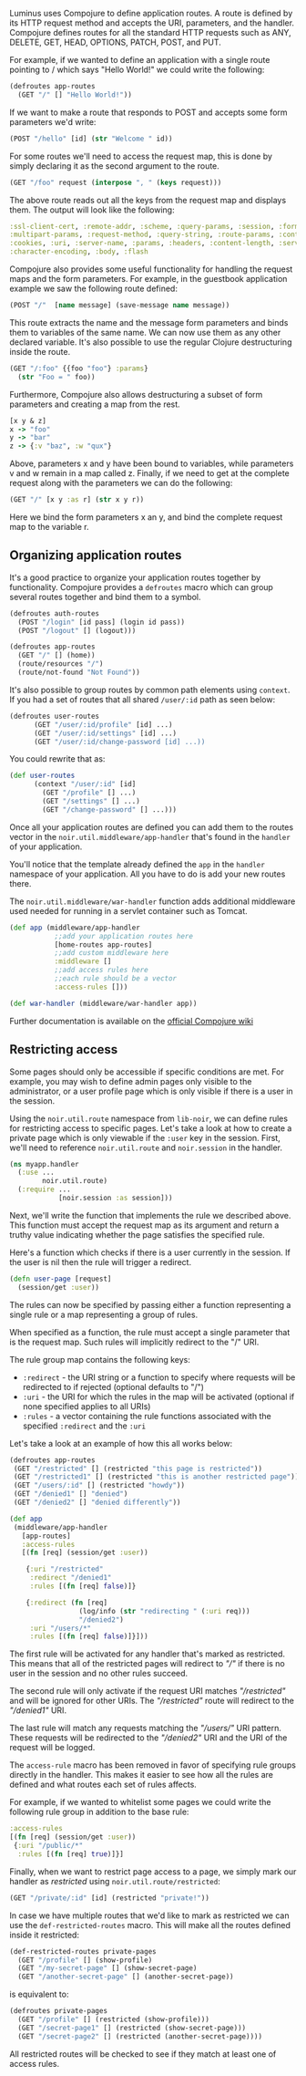 Luminus uses Compojure to define application routes.
A route is defined by its HTTP request method and accepts the URI, parameters, and the handler.
Compojure defines routes for all the standard HTTP requests such as
ANY, DELETE, GET, HEAD, OPTIONS, PATCH, POST, and PUT.

For example, if we wanted to define an application with a single route pointing to / which
says "Hello World!" we could write the following:

```clojure
(defroutes app-routes
  (GET "/" [] "Hello World!"))
```

If we want to make a route that responds to POST and accepts some form parameters we'd write:

```clojure
(POST "/hello" [id] (str "Welcome " id))
```

For some routes we'll need to access the request map, this is done by simply declaring it as the 
second argument to the route.

```clojure
(GET "/foo" request (interpose ", " (keys request)))
```

The above route reads out all the keys from the request map and displays them. 
The output will look like the following:

```clojure
:ssl-client-cert, :remote-addr, :scheme, :query-params, :session, :form-params,
:multipart-params, :request-method, :query-string, :route-params, :content-type,
:cookies, :uri, :server-name, :params, :headers, :content-length, :server-port,
:character-encoding, :body, :flash
```

Compojure also provides some useful functionality for handling the request maps and the form parameters.
For example, in the guestbook application example we saw the following route defined:

```clojure
(POST "/"  [name message] (save-message name message))
```

This route extracts the name and the message form parameters and binds them to variables of the same name.
We can now use them as any other declared variable. It's also possible to use the regular Clojure destructuring
inside the route.

```clojure
(GET "/:foo" {{foo "foo"} :params}
  (str "Foo = " foo))
```

Furthermore, Compojure also allows destructuring a subset of form parameters and creating a map from the rest.

```clojure
[x y & z]
x -> "foo"
y -> "bar"
z -> {:v "baz", :w "qux"}
```

Above, parameters x and y have been bound to variables, while parameters v and w remain in a map called z.
Finally, if we need to get at the complete request along with the parameters we can do the following:

```clojure
(GET "/" [x y :as r] (str x y r))
```

Here we bind the form parameters x an y, and bind the complete request map to the variable r.

## Organizing application routes

It's a good practice to organize your application routes together by functionality. Compojure provides
a `defroutes` macro which can group several routes together and bind them to a symbol.

```clojure
(defroutes auth-routes
  (POST "/login" [id pass] (login id pass))
  (POST "/logout" [] (logout)))

(defroutes app-routes
  (GET "/" [] (home))
  (route/resources "/")
  (route/not-found "Not Found"))
```

It's also possible to group routes by common path elements using `context`. If you had
a set of routes that all shared `/user/:id` path as seen below:

```clojure
(defroutes user-routes
      (GET "/user/:id/profile" [id] ...)
      (GET "/user/:id/settings" [id] ...)
      (GET "/user/:id/change-password [id] ...))
```

You could rewrite that as:

```clojure
(def user-routes
      (context "/user/:id" [id]
        (GET "/profile" [] ...)
        (GET "/settings" [] ...)
        (GET "/change-password" [] ...)))
```


Once all your application routes are defined you can add them to the routes vector in the 
`noir.util.middleware/app-handler` that's found in the `handler` of your application.

You'll notice that the template already defined the `app` in the `handler` namespace of your
application. All you have to do is add your new routes there.

The `noir.util.middleware/war-handler` function adds additional middleware used needed for 
running in a servlet container such as Tomcat.

```clojure
(def app (middleware/app-handler
           ;;add your application routes here
           [home-routes app-routes]
           ;;add custom middleware here
           :middleware []
           ;;add access rules here
           ;;each rule should be a vector
           :access-rules []))

(def war-handler (middleware/war-handler app))
```

Further documentation is available on the [official Compojure wiki](https://github.com/weavejester/compojure/wiki)

## Restricting access

Some pages should only be accessible if specific conditions are met. For example,
you may wish to define admin pages only visible to the administrator, or a user profile
page which is only visible if there is a user in the session.

Using the `noir.util.route` namespace from `lib-noir`, we can define rules for restricting 
access to specific pages. Let's take a look at how to create a private page which is only 
viewable if the `:user` key in the session. First, we'll need  to reference `noir.util.route`
and `noir.session` in the handler.

```clojure
(ns myapp.handler
  (:use ... 
        noir.util.route)
  (:require ...             
            [noir.session :as session]))
```

Next, we'll write the function that implements the rule we described above. This function 
must accept the request map as its argument and return a truthy value indicating whether 
the page satisfies the specified rule.

Here's a function which checks if there is a user currently in the session. If the user is
nil then the rule will trigger a redirect.

```clojure
(defn user-page [request]
  (session/get :user))
```

The rules can now be specified by passing either a function representing a single rule or a map representing a group of rules.

When specified as a function, the rule must accept a single parameter that is the request map. Such rules will implicitly redirect to the "/" URI.

The rule group map contains the following keys:

* `:redirect` - the URI string or a function to specify where requests will be redirected to if rejected (optional defaults to "/")
* `:uri` - the URI for which the rules in the map will be activated (optional if none specified applies to all URIs)
* `:rules` - a vector containing the rule functions associated with the specified `:redirect` and the `:uri`

Let's take a look at an example of how this all works below:

```clojure
(defroutes app-routes
 (GET "/restricted" [] (restricted "this page is restricted"))
 (GET "/restricted1" [] (restricted "this is another restricted page"))
 (GET "/users/:id" [] (restricted "howdy"))
 (GET "/denied1" [] "denied")
 (GET "/denied2" [] "denied differently"))

(def app 
 (middleware/app-handler 
   [app-routes]
   :access-rules 
   [(fn [req] (session/get :user))

    {:uri "/restricted"
     :redirect "/denied1"
     :rules [(fn [req] false)]}

    {:redirect (fn [req] 
                 (log/info (str "redirecting " (:uri req)))
                 "/denied2")
     :uri "/users/*"
     :rules [(fn [req] false)]}]))
```

The first rule will be activated for any handler that's marked as restricted. This means that all of the restricted 
pages will redirect to *"/"* if there is no user in the session and no other rules succeed.

The second rule will only activate if the request URI matches *"/restricted"* and will be ignored for other URIs. 
The *"/restricted"* route will redirect to the *"/denied1"* URI.

The last rule will match any requests matching the *"/users/"* URI pattern. These requests will be redirected to the 
*"/denied2"* URI and the URI of the request will be logged.

The `access-rule` macro has been removed in favor of specifying rule groups directly in the handler. 
This makes it easier to see how all the rules are defined and what routes each set of rules affects.

For example, if we wanted to whitelist some pages we could write the following rule group in addition to the base rule:

```clojure
:access-rules 
[(fn [req] (session/get :user))                          
 {:uri "/public/*"
  :rules [(fn [req] true)]}]
```

Finally, when we want to restrict page access to a page, we simply mark 
our handler as *restricted* using `noir.util.route/restricted`:

```clojure
(GET "/private/:id" [id] (restricted "private!"))
```

In case we have multiple routes that we'd like to mark as restricted we can use the 
`def-restricted-routes` macro. This will make all the routes defined inside it restricted:

```clojure
(def-restricted-routes private-pages
  (GET "/profile" [] (show-profile)
  (GET "/my-secret-page" [] (show-secret-page)
  (GET "/another-secret-page" [] (another-secret-page))
```

is equivalent to:

```clojure
(defroutes private-pages
  (GET "/profile" [] (restricted (show-profile)))
  (GET "/secret-page1" [] (restricted (show-secret-page)))
  (GET "/secret-page2" [] (restricted (another-secret-page))))
```

All restricted routes will be checked to see if they match at least one of access rules.
